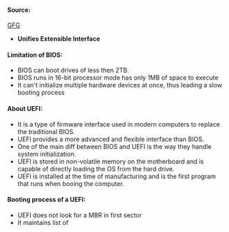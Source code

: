 #### Source:
[GFG](https://www.geeksforgeeks.org/uefiunified-extensible-firmware-interface-and-how-is-it-different-from-bios/)


* **Unifies Extensible Interface**

#### Limitation of BIOS:

* BIOS can boot drives of less then 2TB.
* BIOS runs in 16-bit processor mode has only 1MB of space to execute
* It can't initialize multiple hardware devices at once, thus leading a slow booting process

#### About UEFI:

* It is a type of firmware interface used in modern computers to replace the traditional BIOS.
* UEFI provides a more advanced and flexible interface than BIOS.
* One of the main diff between BIOS and UEFI is the way they handle system initialization.
* UEFI is stored in non-volatile memory on the motherboard and is capable of directly loading the OS from the hard drive.
* UEFI is installed at the time of manufacturing and is the first program that runs when booing the computer.

#### Booting process of a UEFI:

* UEFI does not look for a MBR in first sector
* It maintains list of